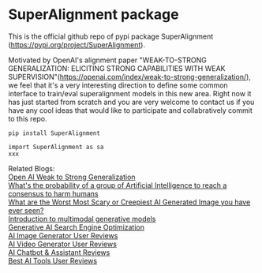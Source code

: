 # SuperAlignment package

This is the official github repo of pypi package SuperAlignment (https://pypi.org/project/SuperAlignment). 

Motivated by OpenAI's alignment paper "WEAK-TO-STRONG GENERALIZATION: ELICITING STRONG CAPABILITIES WITH WEAK SUPERVISION"(https://openai.com/index/weak-to-strong-generalization/), we feel that it's a very interesting direction to define some common interface to train/eval superalignment models in this new area. Right now it has just started from scratch and you are very welcome to contact us if you have any cool ideas that would like to participate and collabratively commit to this repo. 


```
pip install SuperAlignment
```


```
import SuperAlignment as sa
xxx
```


Related Blogs: <br>
[Open AI Weak to Strong Generalization](https://openai.com/index/weak-to-strong-generalization/) <br>
[What's the probability of a group of Artificial Intelligence to reach a consensus to harm humans](http://www.deepnlp.org/blog/agi-asi-what-is-the-probability-of-a-group-of-artificial-intelligence-to-reach-a-consensus-to-harm-humans) <br>
[What are the Worst Most Scary or Creepiest AI Generated Image you have ever seen?](http://www.deepnlp.org/blog/what-are-the-worst-most-scary-or-creepiest-ai-generated-image-you-have-ever-seen) <br>
[Introduction to multimodal generative models](http://www.deepnlp.org/blog/introduction-to-multimodal-generative-models) <br>
[Generative AI Search Engine Optimization](http://www.deepnlp.org/blog/generative-ai-search-engine-optimization-how-to-improve-your-content) <br>
[AI Image Generator User Reviews](http://www.deepnlp.org/store/image-generator) <br>
[AI Video Generator User Reviews](http://www.deepnlp.org/store/video-generator) <br>
[AI Chatbot & Assistant Reviews](http://www.deepnlp.org/store/chatbot-assistant) <br>
[Best AI Tools User Reviews](http://www.deepnlp.org/store/pub/) <br>

